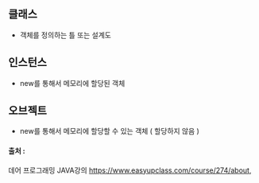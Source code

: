 ## 클래스

- 객체를 정의하는 틀 또는 설계도

## 인스턴스

- new를 통해서 메모리에 할당된 객체

## 오브젝트

- new를 통해서 메모리에 할당할 수 있는 객체 ( 할당하지 않음 )


#### 출처 : 
데어 프로그래밍 JAVA강의 <https://www.easyupclass.com/course/274/about>,  
